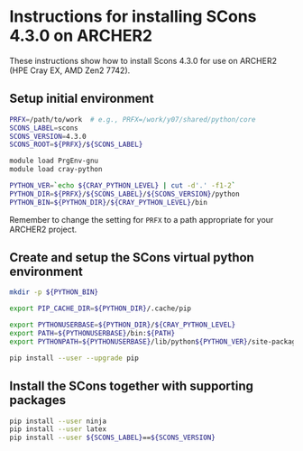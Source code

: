 Instructions for installing SCons 4.3.0 on ARCHER2
==================================================

These instructions show how to install Scons 4.3.0 for use on ARCHER2 (HPE Cray EX, AMD Zen2 7742).


Setup initial environment
-------------------------

```bash
PRFX=/path/to/work  # e.g., PRFX=/work/y07/shared/python/core
SCONS_LABEL=scons
SCONS_VERSION=4.3.0
SCONS_ROOT=${PRFX}/${SCONS_LABEL}

module load PrgEnv-gnu
module load cray-python

PYTHON_VER=`echo ${CRAY_PYTHON_LEVEL} | cut -d'.' -f1-2`
PYTHON_DIR=${PRFX}/${SCONS_LABEL}/${SCONS_VERSION}/python
PYTHON_BIN=${PYTHON_DIR}/${CRAY_PYTHON_LEVEL}/bin
```

Remember to change the setting for `PRFX` to a path appropriate for your ARCHER2 project.


Create and setup the SCons virtual python environment
-----------------------------------------------------

```bash
mkdir -p ${PYTHON_BIN}

export PIP_CACHE_DIR=${PYTHON_DIR}/.cache/pip

export PYTHONUSERBASE=${PYTHON_DIR}/${CRAY_PYTHON_LEVEL}
export PATH=${PYTHONUSERBASE}/bin:${PATH}
export PYTHONPATH=${PYTHONUSERBASE}/lib/python${PYTHON_VER}/site-packages:${PYTHONPATH}

pip install --user --upgrade pip
```


Install the SCons together with supporting packages
---------------------------------------------------

```bash
pip install --user ninja
pip install --user latex
pip install --user ${SCONS_LABEL}==${SCONS_VERSION}
```
